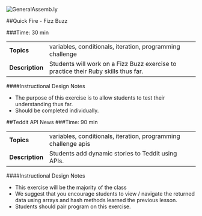 ![GeneralAssemb.ly](http://studio.generalassemb.ly/GA_Slide_Assets/Exercise_icon_md.png)


##Quick Fire - Fizz Buzz

###Time: 30 min

| | |
| ------------- |:-------------|
| __Topics__ |variables, conditionals, iteration, programming challenge  | 
| __Description__| Students will work on a Fizz Buzz exercise to practice their Ruby skills thus far.|    
 


####Instructional Design Notes
*	The purpose of this exercise is to allow students to test their understanding thus far. 
*	Should be completed individually.


##Teddit API News
###Time: 90 min

| | |
| ------------- |:-------------|
| __Topics__ |variables, conditionals, iteration, programming challenge apis | 
| __Description__|Students add dynamic stories to Teddit using APIs.|    
 


####Instructional Design Notes

*	This exercise will be the majority of the class
*	We suggest that you encourage students to view / navigate the returned data using arrays and hash methods learned the previous lesson. 
*	Students should pair program on this exercise. 

